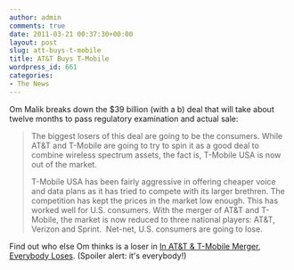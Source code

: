 ```yaml
---
author: admin
comments: true
date: 2011-03-21 00:37:30+00:00
layout: post
slug: att-buys-t-mobile
title: AT&T Buys T-Mobile
wordpress_id: 661
categories:
- The News
---
```


Om Malik breaks down the $39 billion (with a b) deal that will take about twelve months to pass regulatory examination and actual sale:

> The biggest losers of this deal are going to be the consumers. While AT&T and T-Mobile are going to try to spin it as a good deal to combine wireless spectrum assets, the fact is, T-Mobile USA is now out of the market.
>
> T-Mobile USA has been fairly aggressive in offering cheaper voice and data plans as it has tried to compete with its larger brethren. The competition has kept the prices in the market low enough. This has worked well for U.S. consumers. With the merger of AT&T and T-Mobile, the market is now reduced to three national players: AT&T, Verizon and Sprint.  Net-net, U.S. consumers are going to lose.

Find out who else Om thinks is a loser in [In AT&T & T-Mobile Merger, Everybody Loses](http://gigaom.com/2011/03/20/in-att-t-mobile-merger-everybody-loses/). (Spoiler alert: it's everybody!)

